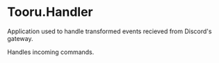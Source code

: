 # Tooru.Handler

Application used to handle transformed events recieved from Discord's gateway.

Handles incoming commands.